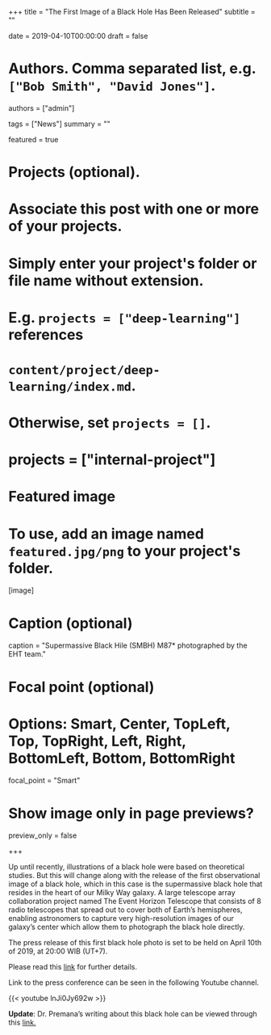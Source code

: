 +++
title = "The First Image of a Black Hole Has Been Released"
subtitle = ""

date = 2019-04-10T00:00:00
draft = false

# Authors. Comma separated list, e.g. `["Bob Smith", "David Jones"]`.
authors = ["admin"]

tags = ["News"]
summary = ""

featured = true

# Projects (optional).
#   Associate this post with one or more of your projects.
#   Simply enter your project's folder or file name without extension.
#   E.g. `projects = ["deep-learning"]` references 
#   `content/project/deep-learning/index.md`.
#   Otherwise, set `projects = []`.
# projects = ["internal-project"]

# Featured image
# To use, add an image named `featured.jpg/png` to your project's folder. 
[image]
  # Caption (optional)
  caption = "Supermassive Black Hile (SMBH) M87* photographed by the EHT team."

  # Focal point (optional)
  # Options: Smart, Center, TopLeft, Top, TopRight, Left, Right, BottomLeft, Bottom, BottomRight
  focal_point = "Smart"

  # Show image only in page previews?
  preview_only = false

+++

Up until recently, illustrations of a black hole were based on theoretical studies. But this
will change along with the release of the first observational image of a black hole, which in
this case is the supermassive black hole that resides in the heart of our Milky Way galaxy.
A large telescope array collaboration project named The Event Horizon Telescope that
consists of 8 radio telescopes that spread out to cover both of Earth’s hemispheres,
enabling astronomers to capture very high-resolution images of our galaxy’s center which
allow them to photograph the black hole directly. 

The press release of this first black hole photo is set to be held on April 10th of 2019, at 20:00 WIB (UT+7).

Please read this  <a href="https://www.sciencenews.org/article/event-horizon-telescope-first-image-black-hole-questions" target="_blank">link</a> for further details.

Link to the press conference can be seen in the following Youtube channel.

{{< youtube lnJi0Jy692w >}}

**Update**: Dr. Premana’s writing about this black hole can be viewed through this <a href="http://theconversation.com/bersejarah-tim-astronom-temukan-gambar-pertama-lubang-hitam-nya-einstein-115271" target="_blank">link.</a>